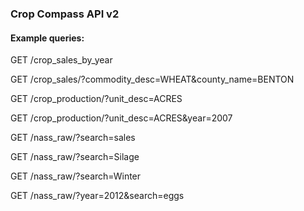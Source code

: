 ### Crop Compass API v2

#### Example queries:

GET /crop_sales_by_year

GET /crop_sales/?commodity_desc=WHEAT&county_name=BENTON

GET /crop_production/?unit_desc=ACRES

GET /crop_production/?unit_desc=ACRES&year=2007

GET /nass_raw/?search=sales

GET /nass_raw/?search=Silage

GET /nass_raw/?search=Winter

GET /nass_raw/?year=2012&search=eggs

